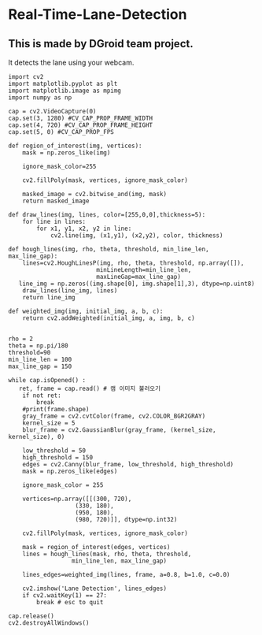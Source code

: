 # Real-Time-Lane-Detection

## This is made by DGroid team project.

It detects the lane using your webcam.
  
    import cv2
    import matplotlib.pyplot as plt
    import matplotlib.image as mpimg
    import numpy as np
    
    cap = cv2.VideoCapture(0)
    cap.set(3, 1280) #CV_CAP_PROP_FRAME_WIDTH
    cap.set(4, 720) #CV_CAP_PROP_FRAME_HEIGHT
    cap.set(5, 0) #CV_CAP_PROP_FPS
    
    def region_of_interest(img, vertices):
        mask = np.zeros_like(img)
                
        ignore_mask_color=255
    
        cv2.fillPoly(mask, vertices, ignore_mask_color)
    
        masked_image = cv2.bitwise_and(img, mask)
        return masked_image
    
    def draw_lines(img, lines, color=[255,0,0],thickness=5):
        for line in lines:
            for x1, y1, x2, y2 in line:
                cv2.line(img, (x1,y1), (x2,y2), color, thickness)
                
    def hough_lines(img, rho, theta, threshold, min_line_len, max_line_gap):
        lines=cv2.HoughLinesP(img, rho, theta, threshold, np.array([]),
                             minLineLength=min_line_len,
                             maxLineGap=max_line_gap)
       line_img = np.zeros((img.shape[0], img.shape[1],3), dtype=np.uint8)
        draw_lines(line_img, lines)
        return line_img
    
    def weighted_img(img, initial_img, a, b, c):
        return cv2.addWeighted(initial_img, a, img, b, c)
    
    
    rho = 2
    theta = np.pi/180
    threshold=90
    min_line_len = 100
    max_line_gap = 150
    
    while cap.isOpened() :
       ret, frame = cap.read() # 캠 이미지 불러오기
        if not ret:
            break
        #print(frame.shape)
        gray_frame = cv2.cvtColor(frame, cv2.COLOR_BGR2GRAY)
        kernel_size = 5
        blur_frame = cv2.GaussianBlur(gray_frame, (kernel_size, kernel_size), 0)
    
        low_threshold = 50
        high_threshold = 150
        edges = cv2.Canny(blur_frame, low_threshold, high_threshold)
        mask = np.zeros_like(edges)
    
        ignore_mask_color = 255
    
        vertices=np.array([[(300, 720),
                       (330, 180),
                       (950, 180),
                       (980, 720)]], dtype=np.int32)
        
        cv2.fillPoly(mask, vertices, ignore_mask_color)
    
        mask = region_of_interest(edges, vertices)
        lines = hough_lines(mask, rho, theta, threshold, 
                      min_line_len, max_line_gap)
    
        lines_edges=weighted_img(lines, frame, a=0.8, b=1.0, c=0.0)
        
        cv2.imshow('Lane Detection', lines_edges) 
        if cv2.waitKey(1) == 27:
            break # esc to quit
    
    cap.release()
    cv2.destroyAllWindows()

